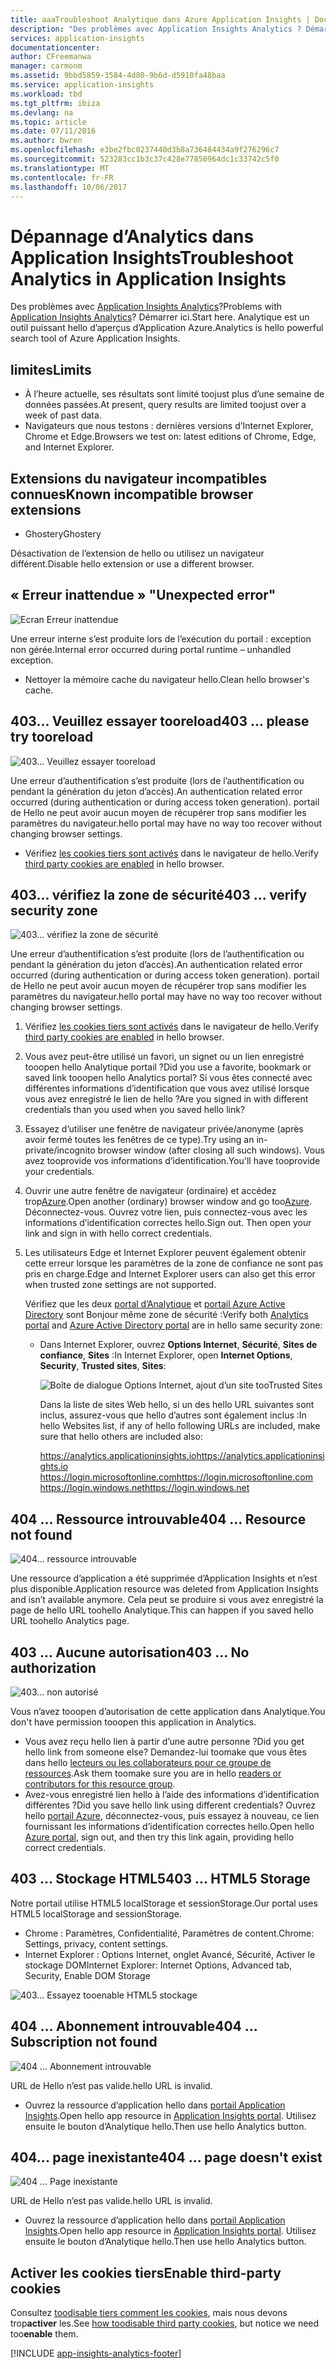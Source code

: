 ```yaml
---
title: aaaTroubleshoot Analytique dans Azure Application Insights | Documents Microsoft
description: "Des problèmes avec Application Insights Analytics ? Démarrer ici. "
services: application-insights
documentationcenter: 
author: CFreemanwa
manager: carmonm
ms.assetid: 9bbd5859-3584-4d80-9b6d-d5910fa48baa
ms.service: application-insights
ms.workload: tbd
ms.tgt_pltfrm: ibiza
ms.devlang: na
ms.topic: article
ms.date: 07/11/2016
ms.author: bwren
ms.openlocfilehash: e3be2fbc0237440d3b8a736484434a9f276296c7
ms.sourcegitcommit: 523283cc1b3c37c428e77850964dc1c33742c5f0
ms.translationtype: MT
ms.contentlocale: fr-FR
ms.lasthandoff: 10/06/2017
---
```

# <a name="troubleshoot-analytics-in-application-insights"></a><span data-ttu-id="0d5e6-104">Dépannage d’Analytics dans Application Insights</span><span class="sxs-lookup"><span data-stu-id="0d5e6-104">Troubleshoot Analytics in Application Insights</span></span>
<span data-ttu-id="0d5e6-105">Des problèmes avec [Application Insights Analytics](app-insights-analytics.md)?</span><span class="sxs-lookup"><span data-stu-id="0d5e6-105">Problems with [Application Insights Analytics](app-insights-analytics.md)?</span></span> <span data-ttu-id="0d5e6-106">Démarrer ici.</span><span class="sxs-lookup"><span data-stu-id="0d5e6-106">Start here.</span></span> <span data-ttu-id="0d5e6-107">Analytique est un outil puissant hello d’aperçus d’Application Azure.</span><span class="sxs-lookup"><span data-stu-id="0d5e6-107">Analytics is hello powerful search tool of Azure Application Insights.</span></span>

## <a name="limits"></a><span data-ttu-id="0d5e6-108">limites</span><span class="sxs-lookup"><span data-stu-id="0d5e6-108">Limits</span></span>
* <span data-ttu-id="0d5e6-109">À l’heure actuelle, ses résultats sont limité toojust plus d’une semaine de données passées.</span><span class="sxs-lookup"><span data-stu-id="0d5e6-109">At present, query results are limited toojust over a week of past data.</span></span>
* <span data-ttu-id="0d5e6-110">Navigateurs que nous testons : dernières versions d’Internet Explorer, Chrome et Edge.</span><span class="sxs-lookup"><span data-stu-id="0d5e6-110">Browsers we test on: latest editions of Chrome, Edge, and Internet Explorer.</span></span>

## <a name="known-incompatible-browser-extensions"></a><span data-ttu-id="0d5e6-111">Extensions du navigateur incompatibles connues</span><span class="sxs-lookup"><span data-stu-id="0d5e6-111">Known incompatible browser extensions</span></span>
* <span data-ttu-id="0d5e6-112">Ghostery</span><span class="sxs-lookup"><span data-stu-id="0d5e6-112">Ghostery</span></span>

<span data-ttu-id="0d5e6-113">Désactivation de l’extension de hello ou utilisez un navigateur différent.</span><span class="sxs-lookup"><span data-stu-id="0d5e6-113">Disable hello extension or use a different browser.</span></span>

## <span data-ttu-id="0d5e6-114"><a name="e-a"></a> « Erreur inattendue »</span><span class="sxs-lookup"><span data-stu-id="0d5e6-114"><a name="e-a"></a> "Unexpected error"</span></span>
![Ecran Erreur inattendue](./media/app-insights-analytics-troubleshooting/010.png)

<span data-ttu-id="0d5e6-116">Une erreur interne s’est produite lors de l’exécution du portail : exception non gérée.</span><span class="sxs-lookup"><span data-stu-id="0d5e6-116">Internal error occurred during portal runtime – unhandled exception.</span></span>

* <span data-ttu-id="0d5e6-117">Nettoyer la mémoire cache du navigateur hello.</span><span class="sxs-lookup"><span data-stu-id="0d5e6-117">Clean hello browser's cache.</span></span> 

## <span data-ttu-id="0d5e6-118"><a name="e-b"></a>403... Veuillez essayer tooreload</span><span class="sxs-lookup"><span data-stu-id="0d5e6-118"><a name="e-b"></a>403 ... please try tooreload</span></span>
![403... Veuillez essayer tooreload](./media/app-insights-analytics-troubleshooting/020.png)

<span data-ttu-id="0d5e6-120">Une erreur d’authentification s’est produite (lors de l’authentification ou pendant la génération du jeton d’accès).</span><span class="sxs-lookup"><span data-stu-id="0d5e6-120">An authentication related error occurred (during authentication or during access token generation).</span></span> <span data-ttu-id="0d5e6-121">portail de Hello ne peut avoir aucun moyen de récupérer trop sans modifier les paramètres du navigateur.</span><span class="sxs-lookup"><span data-stu-id="0d5e6-121">hello portal may have no way too recover without changing browser settings.</span></span>

* <span data-ttu-id="0d5e6-122">Vérifiez [les cookies tiers sont activés](#cookies) dans le navigateur de hello.</span><span class="sxs-lookup"><span data-stu-id="0d5e6-122">Verify [third party cookies are enabled](#cookies) in hello browser.</span></span> 

## <span data-ttu-id="0d5e6-123"><a name="authentication"></a>403... vérifiez la zone de sécurité</span><span class="sxs-lookup"><span data-stu-id="0d5e6-123"><a name="authentication"></a>403 ... verify security zone</span></span>
![403... vérifiez la zone de sécurité](./media/app-insights-analytics-troubleshooting/030.png)

<span data-ttu-id="0d5e6-125">Une erreur d’authentification s’est produite (lors de l’authentification ou pendant la génération du jeton d’accès).</span><span class="sxs-lookup"><span data-stu-id="0d5e6-125">An authentication related error occurred (during authentication or during access token generation).</span></span> <span data-ttu-id="0d5e6-126">portail de Hello ne peut avoir aucun moyen de récupérer trop sans modifier les paramètres du navigateur.</span><span class="sxs-lookup"><span data-stu-id="0d5e6-126">hello portal may have no way too recover without changing browser settings.</span></span>

1. <span data-ttu-id="0d5e6-127">Vérifiez [les cookies tiers sont activés](#cookies) dans le navigateur de hello.</span><span class="sxs-lookup"><span data-stu-id="0d5e6-127">Verify [third party cookies are enabled](#cookies) in hello browser.</span></span> 
2. <span data-ttu-id="0d5e6-128">Vous avez peut-être utilisé un favori, un signet ou un lien enregistré tooopen hello Analytique portail ?</span><span class="sxs-lookup"><span data-stu-id="0d5e6-128">Did you use a favorite, bookmark or saved link tooopen hello Analytics portal?</span></span> <span data-ttu-id="0d5e6-129">Si vous êtes connecté avec différentes informations d’identification que vous avez utilisé lorsque vous avez enregistré le lien de hello ?</span><span class="sxs-lookup"><span data-stu-id="0d5e6-129">Are you signed in with different credentials than you used when you saved hello link?</span></span>
3. <span data-ttu-id="0d5e6-130">Essayez d’utiliser une fenêtre de navigateur privée/anonyme (après avoir fermé toutes les fenêtres de ce type).</span><span class="sxs-lookup"><span data-stu-id="0d5e6-130">Try using an in-private/incognito browser window (after closing all such windows).</span></span> <span data-ttu-id="0d5e6-131">Vous avez tooprovide vos informations d’identification.</span><span class="sxs-lookup"><span data-stu-id="0d5e6-131">You'll have tooprovide your credentials.</span></span> 
4. <span data-ttu-id="0d5e6-132">Ouvrir une autre fenêtre de navigateur (ordinaire) et accédez trop[Azure](https://portal.azure.com).</span><span class="sxs-lookup"><span data-stu-id="0d5e6-132">Open another (ordinary) browser window and go too[Azure](https://portal.azure.com).</span></span> <span data-ttu-id="0d5e6-133">Déconnectez-vous. Ouvrez votre lien, puis connectez-vous avec les informations d’identification correctes hello.</span><span class="sxs-lookup"><span data-stu-id="0d5e6-133">Sign out. Then open your link and sign in with hello correct credentials.</span></span>
5. <span data-ttu-id="0d5e6-134">Les utilisateurs Edge et Internet Explorer peuvent également obtenir cette erreur lorsque les paramètres de la zone de confiance ne sont pas pris en charge.</span><span class="sxs-lookup"><span data-stu-id="0d5e6-134">Edge and Internet Explorer users can also get this error when trusted zone settings are not supported.</span></span>
   
    <span data-ttu-id="0d5e6-135">Vérifiez que les deux [portal d’Analytique](https://analytics.applicationinsights.io) et [portail Azure Active Directory](https://portal.azure.com) sont Bonjour même zone de sécurité :</span><span class="sxs-lookup"><span data-stu-id="0d5e6-135">Verify both [Analytics portal](https://analytics.applicationinsights.io) and [Azure Active Directory portal](https://portal.azure.com) are in hello same security zone:</span></span>
   
   * <span data-ttu-id="0d5e6-136">Dans Internet Explorer, ouvrez **Options Internet**, **Sécurité**, **Sites de confiance**, **Sites** :</span><span class="sxs-lookup"><span data-stu-id="0d5e6-136">In Internet Explorer, open **Internet Options**, **Security**, **Trusted sites**, **Sites**:</span></span>
     
     ![Boîte de dialogue Options Internet, ajout d’un site tooTrusted Sites](./media/app-insights-analytics-troubleshooting/033.png)
     
     <span data-ttu-id="0d5e6-138">Dans la liste de sites Web hello, si un des hello URL suivantes sont inclus, assurez-vous que hello d’autres sont également inclus :</span><span class="sxs-lookup"><span data-stu-id="0d5e6-138">In hello Websites list, if any of hello following URLs are included, make sure that hello others are included also:</span></span>
     
     <span data-ttu-id="0d5e6-139">https://analytics.applicationinsights.io</span><span class="sxs-lookup"><span data-stu-id="0d5e6-139">https://analytics.applicationinsights.io</span></span><br/>
     <span data-ttu-id="0d5e6-140">https://login.microsoftonline.com</span><span class="sxs-lookup"><span data-stu-id="0d5e6-140">https://login.microsoftonline.com</span></span><br/>
     <span data-ttu-id="0d5e6-141">https://login.windows.net</span><span class="sxs-lookup"><span data-stu-id="0d5e6-141">https://login.windows.net</span></span>

## <span data-ttu-id="0d5e6-142"><a name="e-d"></a>404 ... Ressource introuvable</span><span class="sxs-lookup"><span data-stu-id="0d5e6-142"><a name="e-d"></a>404 ... Resource not found</span></span>
![404... ressource introuvable](./media/app-insights-analytics-troubleshooting/040.png)

<span data-ttu-id="0d5e6-144">Une ressource d’application a été supprimée d’Application Insights et n’est plus disponible.</span><span class="sxs-lookup"><span data-stu-id="0d5e6-144">Application resource was deleted from Application Insights and isn’t available anymore.</span></span> <span data-ttu-id="0d5e6-145">Cela peut se produire si vous avez enregistré la page de hello URL toohello Analytique.</span><span class="sxs-lookup"><span data-stu-id="0d5e6-145">This can happen if you saved hello URL toohello Analytics page.</span></span>

## <span data-ttu-id="0d5e6-146"><a name="e-e"></a>403 ... Aucune autorisation</span><span class="sxs-lookup"><span data-stu-id="0d5e6-146"><a name="e-e"></a>403 ... No authorization</span></span>
![403... non autorisé](./media/app-insights-analytics-troubleshooting/050.png)

<span data-ttu-id="0d5e6-148">Vous n’avez tooopen d’autorisation de cette application dans Analytique.</span><span class="sxs-lookup"><span data-stu-id="0d5e6-148">You don't have permission tooopen this application in Analytics.</span></span>

* <span data-ttu-id="0d5e6-149">Vous avez reçu hello lien à partir d’une autre personne ?</span><span class="sxs-lookup"><span data-stu-id="0d5e6-149">Did you get hello link from someone else?</span></span> <span data-ttu-id="0d5e6-150">Demandez-lui toomake que vous êtes dans hello [lecteurs ou les collaborateurs pour ce groupe de ressources](app-insights-resources-roles-access-control.md).</span><span class="sxs-lookup"><span data-stu-id="0d5e6-150">Ask them toomake sure you are in hello [readers or contributors for this resource group](app-insights-resources-roles-access-control.md).</span></span>
* <span data-ttu-id="0d5e6-151">Avez-vous enregistré lien hello à l’aide des informations d’identification différentes ?</span><span class="sxs-lookup"><span data-stu-id="0d5e6-151">Did you save hello link using different credentials?</span></span> <span data-ttu-id="0d5e6-152">Ouvrez hello [portail Azure](https://portal.azure.com), déconnectez-vous, puis essayez à nouveau, ce lien fournissant les informations d’identification correctes hello.</span><span class="sxs-lookup"><span data-stu-id="0d5e6-152">Open hello [Azure portal](https://portal.azure.com), sign out, and then try this link again, providing hello correct credentials.</span></span>

## <span data-ttu-id="0d5e6-153"><a name="html-storage"></a>403 ... Stockage HTML5</span><span class="sxs-lookup"><span data-stu-id="0d5e6-153"><a name="html-storage"></a>403 ... HTML5 Storage</span></span>
<span data-ttu-id="0d5e6-154">Notre portail utilise HTML5 localStorage et sessionStorage.</span><span class="sxs-lookup"><span data-stu-id="0d5e6-154">Our portal uses HTML5 localStorage and sessionStorage.</span></span>

* <span data-ttu-id="0d5e6-155">Chrome : Paramètres, Confidentialité, Paramètres de content.</span><span class="sxs-lookup"><span data-stu-id="0d5e6-155">Chrome: Settings, privacy, content settings.</span></span>
* <span data-ttu-id="0d5e6-156">Internet Explorer : Options Internet, onglet Avancé, Sécurité, Activer le stockage DOM</span><span class="sxs-lookup"><span data-stu-id="0d5e6-156">Internet Explorer: Internet Options, Advanced tab, Security, Enable DOM Storage</span></span>

![403... Essayez tooenable HTML5 stockage](./media/app-insights-analytics-troubleshooting/060.png)

## <span data-ttu-id="0d5e6-158"><a name="e-g"></a>404 ... Abonnement introuvable</span><span class="sxs-lookup"><span data-stu-id="0d5e6-158"><a name="e-g"></a>404 ... Subscription not found</span></span>
![404 ... Abonnement introuvable](./media/app-insights-analytics-troubleshooting/070.png)

<span data-ttu-id="0d5e6-160">URL de Hello n’est pas valide.</span><span class="sxs-lookup"><span data-stu-id="0d5e6-160">hello URL is invalid.</span></span> 

* <span data-ttu-id="0d5e6-161">Ouvrez la ressource d’application hello dans [portail Application Insights](https://portal.azure.com).</span><span class="sxs-lookup"><span data-stu-id="0d5e6-161">Open hello app resource in [Application Insights portal](https://portal.azure.com).</span></span> <span data-ttu-id="0d5e6-162">Utilisez ensuite le bouton d’Analytique hello.</span><span class="sxs-lookup"><span data-stu-id="0d5e6-162">Then use hello Analytics button.</span></span>

## <span data-ttu-id="0d5e6-163"><a name="e-h"></a>404... page inexistante</span><span class="sxs-lookup"><span data-stu-id="0d5e6-163"><a name="e-h"></a>404 ... page doesn't exist</span></span>
![404 ... Page inexistante](./media/app-insights-analytics-troubleshooting/080.png)

<span data-ttu-id="0d5e6-165">URL de Hello n’est pas valide.</span><span class="sxs-lookup"><span data-stu-id="0d5e6-165">hello URL is invalid.</span></span>

* <span data-ttu-id="0d5e6-166">Ouvrez la ressource d’application hello dans [portail Application Insights](https://portal.azure.com).</span><span class="sxs-lookup"><span data-stu-id="0d5e6-166">Open hello app resource in [Application Insights portal](https://portal.azure.com).</span></span> <span data-ttu-id="0d5e6-167">Utilisez ensuite le bouton d’Analytique hello.</span><span class="sxs-lookup"><span data-stu-id="0d5e6-167">Then use hello Analytics button.</span></span>

## <span data-ttu-id="0d5e6-168"><a name="cookies"></a>Activer les cookies tiers</span><span class="sxs-lookup"><span data-stu-id="0d5e6-168"><a name="cookies"></a>Enable third-party cookies</span></span>
  <span data-ttu-id="0d5e6-169">Consultez [toodisable tiers comment les cookies](http://www.digitalcitizen.life/how-disable-third-party-cookies-all-major-browsers), mais nous devons trop**activer** les.</span><span class="sxs-lookup"><span data-stu-id="0d5e6-169">See [how toodisable third party cookies](http://www.digitalcitizen.life/how-disable-third-party-cookies-all-major-browsers), but notice we need too**enable** them.</span></span>


[!INCLUDE [app-insights-analytics-footer](../../includes/app-insights-analytics-footer.md)]

